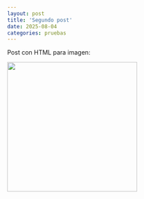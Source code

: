 ```yaml
---
layout: post
title: 'Segundo post'
date: 2025-08-04
categories: pruebas
---
```

Post con HTML para imagen:

<img src="{{ site.baseurl }}/assets/img/post2.jpg" width="300">
